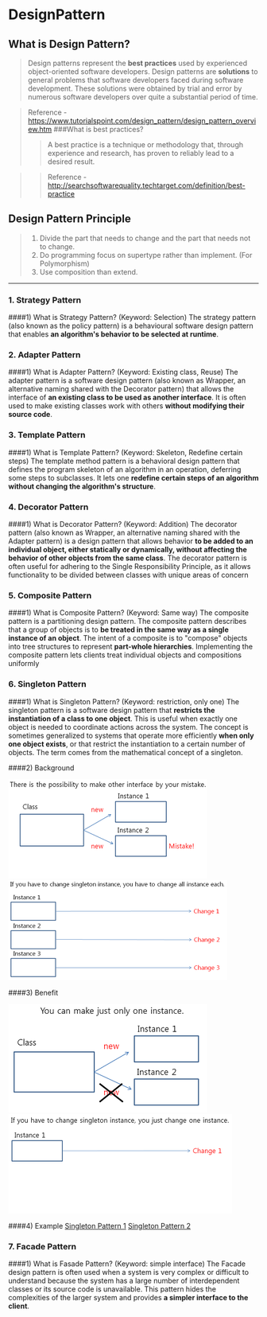 # DesignPattern

## What is Design Pattern?
> Design patterns represent the **best practices** used by experienced object-oriented software developers. Design patterns are **solutions** to general problems that software developers faced during software development. These solutions were obtained by trial and error by numerous software developers over quite a substantial period of time.

> Reference - https://www.tutorialspoint.com/design_pattern/design_pattern_overview.htm
> ###What is best practices?
>> A best practice is a technique or methodology that, through experience and research, has proven to reliably lead to a desired result.

>> Reference - http://searchsoftwarequality.techtarget.com/definition/best-practice


## Design Pattern Principle
>1. Divide the part that needs to change and the part that needs not to change.
>2. Do programming focus on supertype rather than implement. (For Polymorphism)
>3. Use composition than extend.


***


### 1. Strategy Pattern
####1) What is Strategy Pattern? (Keyword: Selection)
The strategy pattern (also known as the policy pattern) is a behavioural software design pattern that enables **an algorithm's behavior to be selected at runtime**.

### 2. Adapter Pattern
####1) What is Adapter Pattern? (Keyword: Existing class, Reuse)
The adapter pattern is a software design pattern (also known as Wrapper, an alternative naming shared with the Decorator pattern) that allows the interface of **an existing class to be used as another interface**. It is often used to make existing classes work with others **without modifying their source code**.

### 3. Template Pattern
####1) What is Template Pattern? (Keyword: Skeleton, Redefine certain steps)
The template method pattern is a behavioral design pattern that defines the program skeleton of an algorithm in an operation, deferring some steps to subclasses. It lets one **redefine certain steps of an algorithm without changing the algorithm's structure**.

### 4. Decorator Pattern
####1) What is Decorator Pattern? (Keyword: Addition)
The decorator pattern (also known as Wrapper, an alternative naming shared with the Adapter pattern) is a design pattern that allows behavior **to be added to an individual object, either statically or dynamically, without affecting the behavior of other objects from the same class**. The decorator pattern is often useful for adhering to the Single Responsibility Principle, as it allows functionality to be divided between classes with unique areas of concern

### 5. Composite Pattern
####1) What is Composite Pattern? (Keyword: Same way)
The composite pattern is a partitioning design pattern. The composite pattern describes that a group of objects is to **be treated in the same way as a single instance of an object**. The intent of a composite is to "compose" objects into tree structures to represent **part-whole hierarchies**. Implementing the composite pattern lets clients treat individual objects and compositions uniformly

### 6. Singleton Pattern
####1) What is Singleton Pattern? (Keyword: restriction, only one)
The singleton pattern is a software design pattern that **restricts the instantiation of a class to one object**. This is useful when exactly one object is needed to coordinate actions across the system. The concept is sometimes generalized to systems that operate more efficiently **when only one object exists**, or that restrict the instantiation to a certain number of objects. The term comes from the mathematical concept of a singleton.

####2) Background

  ![](./[Basic]SingleTonPattern/before3.png)    ![](./[Basic]SingleTonPattern/before4.png) 

####3) Benefit

  ![](./[Basic]SingleTonPattern/after3.png)    ![](./[Basic]SingleTonPattern/after4.png) 

####4) Example
[Singleton Pattern 1](./[Basic]SingleTonPattern)
[Singleton Pattern 2](./[Pro]SingleTonPattern)

### 7. Facade Pattern
####1) What is Fasade Pattern? (Keyword: simple interface)
The Facade design pattern is often used when a system is very complex or difficult to understand because the system has a large number of interdependent classes or its source code is unavailable. This pattern hides the complexities of the larger system and provides **a simpler interface to the client**.

